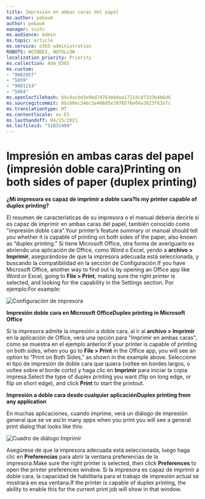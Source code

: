 ```yaml
---
title: Impresión en ambas caras del papel
ms.author: pebaum
author: pebaum
manager: scotv
ms.audience: Admin
ms.topic: article
ms.service: o365-administration
ROBOTS: NOINDEX, NOFOLLOW
localization_priority: Priority
ms.collection: Adm_O365
ms.custom:
- "9002957"
- "5659"
- "9001214"
- "5664"
ms.openlocfilehash: b4c8acbd3e9bd74763e6dea1721dc87333b4b6d6
ms.sourcegitcommit: 8bc60ec34bc1e40685e3976576e04a2623f63a7c
ms.translationtype: HT
ms.contentlocale: es-ES
ms.lasthandoff: 04/15/2021
ms.locfileid: "51831499"
---
```

# <a name="printing-on-both-sides-of-paper-duplex-printing"></a><span data-ttu-id="ac2bb-102">Impresión en ambas caras del papel (impresión doble cara)</span><span class="sxs-lookup"><span data-stu-id="ac2bb-102">Printing on both sides of paper (duplex printing)</span></span>

<span data-ttu-id="ac2bb-103">**¿Mi impresora es capaz de imprimir a doble cara?**</span><span class="sxs-lookup"><span data-stu-id="ac2bb-103">**Is my printer capable of duplex printing?**</span></span>

<span data-ttu-id="ac2bb-104">El resumen de características de su impresora o el manual debería decirle si es capaz de imprimir en ambas caras del papel, también conocido como "impresión doble cara".</span><span class="sxs-lookup"><span data-stu-id="ac2bb-104">Your printer’s feature summary or manual should tell you whether it is capable of printing on both sides of the paper, also known as “duplex printing.”</span></span> <span data-ttu-id="ac2bb-105">Si tiene Microsoft Office, otra forma de averiguarlo es abriendo una aplicación de Office, como Word o Excel, yendo a **archivo > Imprimir**, asegurándose de que la impresora adecuada está seleccionada, y buscando la compatibilidad en la sección de Configuración.</span><span class="sxs-lookup"><span data-stu-id="ac2bb-105">If you have Microsoft Office, another way to find out is by opening an Office app like Word or Excel, going to **File > Print**, making sure the right printer is selected, and looking for the capability in the Settings section.</span></span> <span data-ttu-id="ac2bb-106">Por ejemplo:</span><span class="sxs-lookup"><span data-stu-id="ac2bb-106">For example:</span></span> 

![Configuración de impresora](media/print-settings.png)

<span data-ttu-id="ac2bb-108">**Impresión doble cara en Microsoft Office**</span><span class="sxs-lookup"><span data-stu-id="ac2bb-108">**Duplex printing in Microsoft Office**</span></span>

<span data-ttu-id="ac2bb-109">Si la impresora admite la impresión a doble cara, al ir al **archivo > Imprimir** en la aplicación de Office, verá una opción para "Imprimir en ambas caras", como se muestra en el ejemplo anterior.</span><span class="sxs-lookup"><span data-stu-id="ac2bb-109">If your printer is capable of printing on both sides, when you go to **File > Print** in the Office app, you will see an option to “Print on Both Sides,” as shown in the example above.</span></span>  <span data-ttu-id="ac2bb-110">Seleccione el tipo de impresión de doble cara que quiera (voltee en bordes largos, o voltee sobre el borde corto) y haga clic en **Imprimir** para iniciar la copia impresa.</span><span class="sxs-lookup"><span data-stu-id="ac2bb-110">Select the type of duplex printing you want (flip on long edge, or flip on short edge), and click **Print** to start the printout.</span></span>

<span data-ttu-id="ac2bb-111">**Impresión a doble cara desde cualquier aplicación**</span><span class="sxs-lookup"><span data-stu-id="ac2bb-111">**Duplex printing from any application**</span></span>

<span data-ttu-id="ac2bb-112">En muchas aplicaciones, cuando imprime, verá un diálogo de impresión general que se ve así:</span><span class="sxs-lookup"><span data-stu-id="ac2bb-112">In many apps when you print you will see a general print dialog that looks like this:</span></span> 

![Cuadro de diálogo Imprimir](media/print-dialog.png)

<span data-ttu-id="ac2bb-114">Asegúrese de que la impresora adecuada está seleccionada, luego haga clic en **Preferencias** para abrir la ventana preferencias de la impresora.</span><span class="sxs-lookup"><span data-stu-id="ac2bb-114">Make sure the right printer is selected, then click **Preferences** to open the printer preferences window.</span></span> <span data-ttu-id="ac2bb-115">Si la impresora es capaz de imprimir a doble cara, la capacidad de habilitarla para el trabajo de impresión actual se mostrará en esa ventana.</span><span class="sxs-lookup"><span data-stu-id="ac2bb-115">If the printer is capable of duplex printing, the ability to enable this for the current print job will show in that window.</span></span>
